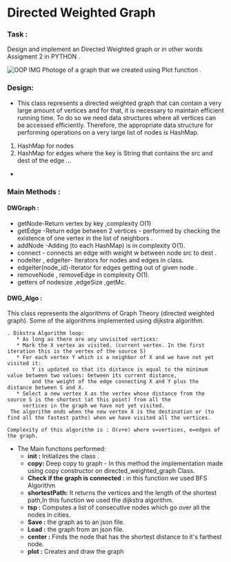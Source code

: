 # Directed Weighted Graph

### Task :

Design and implement an Directed Weighted graph or in other words Assigment 2  in PYTHON .

![OOP IMG](https://user-images.githubusercontent.com/74476764/147874740-29a6c7aa-fe2a-42b9-a87f-47ffd90250ab.jpeg)
                        Photoge of a graph that we created using Plot function .

### Design:
- This class represents a directed weighted graph
that can contain a very large amount of vertices and for that, it is necessary to maintain efficient running time.
To do so we need data structures where all vertices can be accessed efficiently. 
Therefore, the appropriate data structure for performing operations on a very large list of nodes is HashMap. 
1. HashMap for nodes 
2. HashMap for edges where the key is String that contains the src and dest of the edge ...
- 

### Main Methods :
#### DWGraph :
- getNode-Return vertex by key ,complexity O(1)
- getEdge -Return edge between 2 vertices - performed by checking the existence of one vertex in the list of neighbors .
- addNode -Adding (to each HashMap) is in complexity O(1).
- connect - connects an edge with weight w between node src to dest .
- nodeIter , edgeIter- Iterators for nodes and edges in class.
- edgeIter(node_id)-Iterator for edges getting out of given node .
- removeNode , removeEdge  in complexity O(1).
- getters of nodesize ,edgeSize ,getMc.


#### DWG_Algo :
This class represents the algorithms of Graph Theory (directed weighted graph).
Some of the algorithms implemented using dijkstra algorithm.
```
. Dikstra Algorithm loop:
   * As long as there are any unvisited vertices:
   * Mark the X vertex as visited. (current vertex. In the first iteration this is the vertex of the source S)
   * For each vertex Y which is a neighbor of X and we have not yet visited it:
        Y is updated so that its distance is equal to the minimum value between two values: between its current distance,
        and the weight of the edge connecting X and Y plus the distance between S and X.
   * Select a new vertex X as the vertex whose distance from the source S is the shortest (at this point) from all the
     vertices in the graph we have not yet visited.
 The algorithm ends when the new vertex X is the destination or (to find all the fastest paths) when we have visited all the vertices.

Complexity of this algorithm is : O(v+e) where v=vertices, e=edges of the graph.
```
- The Main  functions  performed:
  - **init :** Initializes the class .
  - **copy:** Deep copy to graph - In this method the implementation made using copy constructor on directed_weighted_graph Class.
  - **Check if the graph is connected :** in this function we used BFS Algorithm
  - **shortestPath:** It returns the vertices  and the length of the shortest path,In this function we used the dijkstra algorithm.
  - **tsp :** Computes a list of consecutive nodes which go over all the nodes in cities.
  - **Save :** the graph as to an json file.
  - **Load :** the graph from an json file.
  - **center :**  Finds the node that has the shortest distance to it's farthest node.
  - **plot :** Creates and draw the graph 







  

